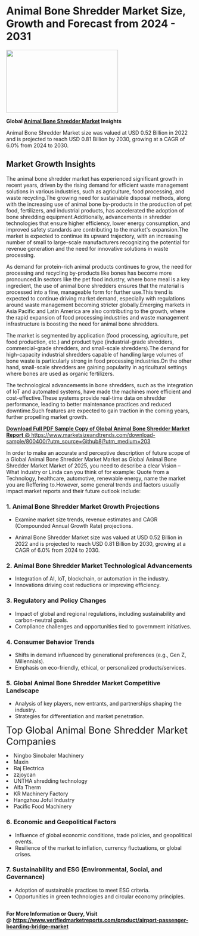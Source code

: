 <H1>Animal Bone Shredder Market Size, Growth and Forecast from 2024 - 2031</H1><img class="aligncenter size-medium wp-image-584254" src="https://thirdeyenews.in/wp-content/uploads/2024/09/Global-Market-Research-300x168.jpeg" alt="" width="300" height="168" /><p><strong>Global&nbsp;<a href="https://www.marketsizeandtrends.com/download-sample/800400/?utm_source=Github8j?utm_medium=203">Animal Bone Shredder Market</a> Insights</strong></p><p>Animal Bone Shredder Market size was valued at USD 0.52 Billion in 2022 and is projected to reach USD 0.81 Billion by 2030, growing at a CAGR of 6.0% from 2024 to 2030.</p><p><h2>Market Growth Insights</h2> <p>The animal bone shredder market has experienced significant growth in recent years, driven by the rising demand for efficient waste management solutions in various industries, such as agriculture, food processing, and waste recycling.The growing need for sustainable disposal methods, along with the increasing use of animal bone by-products in the production of pet food, fertilizers, and industrial products, has accelerated the adoption of bone shredding equipment.Additionally, advancements in shredder technologies that ensure higher efficiency, lower energy consumption, and improved safety standards are contributing to the market's expansion.The market is expected to continue its upward trajectory, with an increasing number of small to large-scale manufacturers recognizing the potential for revenue generation and the need for innovative solutions in waste processing.</p> <p><a href="download-link" target="_blank"></a></p> <p>As demand for protein-rich animal products continues to grow, the need for processing and recycling by-products like bones has become more pronounced.In sectors like the pet food industry, where bone meal is a key ingredient, the use of animal bone shredders ensures that the material is processed into a fine, manageable form for further use.This trend is expected to continue driving market demand, especially with regulations around waste management becoming stricter globally.Emerging markets in Asia Pacific and Latin America are also contributing to the growth, where the rapid expansion of food processing industries and waste management infrastructure is boosting the need for animal bone shredders.</p> <p>The market is segmented by application (food processing, agriculture, pet food production, etc.) and product type (industrial-grade shredders, commercial-grade shredders, and small-scale shredders).The demand for high-capacity industrial shredders capable of handling large volumes of bone waste is particularly strong in food processing industries.On the other hand, small-scale shredders are gaining popularity in agricultural settings where bones are used as organic fertilizers.</p> <p>The technological advancements in bone shredders, such as the integration of IoT and automated systems, have made the machines more efficient and cost-effective.These systems provide real-time data on shredder performance, leading to better maintenance practices and reduced downtime.Such features are expected to gain traction in the coming years, further propelling market growth.</p> <p><a href="get-more-link" target="_blank"></p><p><span class=""><strong>Download Full PDF Sample Copy of Global Animal Bone Shredder Market Report</strong> @ <a href="https://www.marketsizeandtrends.com/download-sample/800400/?utm_source=Github8j?utm_medium=203" target="_blank">https://www.marketsizeandtrends.com/download-sample/800400/?utm_source=Github8j?utm_medium=203</a></span></p><p>In order to make an accurate and perceptive description of future scope of a Global&nbsp;Animal Bone Shredder Market Market as Global&nbsp;Animal Bone Shredder Market Market of 2025, you need to describe a clear Vision &ndash; What Industry or Linda can you think of for example: Quote from a Technology, healthcare, automotive, renewable energy, name the market you are Reffering to.However, some general trends and factors usually impact market reports and their future outlook include:</p><h3>1.&nbsp;<strong>Animal Bone Shredder Market Growth Projections</strong></h3><ul><li>Examine market size trends, revenue estimates and CAGR (Compounded Annual Growth Rate) projections.</li><li><p>Animal Bone Shredder Market size was valued at USD 0.52 Billion in 2022 and is projected to reach USD 0.81 Billion by 2030, growing at a CAGR of 6.0% from 2024 to 2030.</p></li></ul><h3>2.&nbsp;<strong>Animal Bone Shredder Market Technological Advancements</strong></h3><ul><li>Integration of AI, IoT, blockchain, or automation in the industry.</li><li>Innovations driving cost reductions or improving efficiency.</li></ul><h3>3.&nbsp;<strong>Regulatory and Policy Changes</strong></h3><ul><li>Impact of global and regional regulations, including sustainability and carbon-neutral goals.</li><li>Compliance challenges and opportunities tied to government initiatives.</li></ul><h3>4.&nbsp;<strong>Consumer Behavior Trends</strong></h3><ul><li>Shifts in demand influenced by generational preferences (e.g., Gen Z, Millennials).</li><li>Emphasis on eco-friendly, ethical, or personalized products/services.</li></ul><h3>5.&nbsp;<strong>Global Animal Bone Shredder Market Competitive Landscape</strong></h3><ul><li>Analysis of key players, new entrants, and partnerships shaping the industry.</li><li>Strategies for differentiation and market penetration.</li></ul><p data-pm-slice="1 1 []"><span style="color: inherit; font-family: inherit; font-size: 25px;">Top Global Animal Bone Shredder Market Companies</span></p><div class="" data-test-id=""><p><li>Ningbo Sinobaler Machinery</li><li> Maxin</li><li> Raj Electrica</li><li> zzjoycan</li><li> UNTHA shredding technology</li><li> Alfa Therm</li><li> KR Machinery Factory</li><li> Hangzhou Joful Industry</li><li> Pacific Food Machinery</li></p></div><h3>6.&nbsp;<strong>Economic and Geopolitical Factors</strong></h3><ul><li>Influence of global economic conditions, trade policies, and geopolitical events.</li><li>Resilience of the market to inflation, currency fluctuations, or global crises.</li></ul><h3>7.&nbsp;<strong>Sustainability and ESG (Environmental, Social, and Governance)</strong></h3><ul><li>Adoption of sustainable practices to meet ESG criteria.</li><li>Opportunities in green technologies and circular economy principles.</li></ul><h2><strong style="font-size: 14px;">For More Information or Query, Visit @&nbsp;</strong><a style="background-color: #ffffff; font-size: 14px;" href="https://www.marketsizeandtrends.com/report/animal-bone-shredder-market/" target="_blank">https://www.verifiedmarketreports.com/product/airport-passenger-boarding-bridge-market</a></h2>